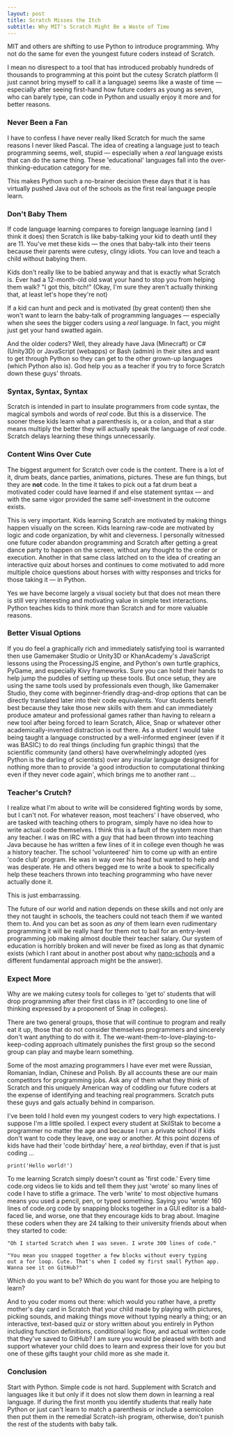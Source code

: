 ```yaml
---
layout: post
title: Scratch Misses the Itch
subtitle: Why MIT's Scratch Might Be a Waste of Time
---
```


MIT and others are shifting to use Python to introduce programming. Why
not do the same for even the youngest future coders instead of
Scratch.

I mean no disrespect to a tool that has introduced probably hundreds of
thousands to programming at this point but the cutesy Scratch platform
(I just cannot bring myself to call it a language) seems like a waste
of time &mdash; especially after seeing first-hand how future coders
as young as seven, who can barely type, can code in Python and usually
enjoy it more and for better reasons.

### Never Been a Fan

I have to confess I have never really liked Scratch for much the same
reasons I never liked Pascal. The idea of creating a language just to
teach programming seems, well, stupid &mdash; especially when a *real*
language exists that can do the same thing. These 'educational' languages
fall into the over-thinking-education category for me. 

This makes Python such a no-brainer decision these days that it is
has virtually pushed Java out of the schools as the first real language
people learn.

### Don't Baby Them

If code language learning compares to foreign language learning
(and I think it does) then Scratch is like baby-talking your kid to
death until they are 11. You've met these kids &mdash; the ones that
baby-talk into their teens because their parents were cutesy, clingy
idiots. You can love and teach a child without babying them.

Kids don't really like to be babied anyway and that is exactly what
Scratch is. Ever had a 12-month-old old swat your hand to stop you from
helping them walk? "I got this, bitch!" (Okay, I'm sure they aren't
actually thinking that, at least let's hope they're not)

If a kid can hunt and peck and is motivated (by great content) then she
won't want to learn the baby-talk of programming languages &mdash;
especially when she sees the bigger coders using a *real* language. In
fact, you might just get your hand swatted again.

And the older coders? Well, they already have Java (Minecraft) or C#
(Unity3D) or JavaScript (webapps) or Bash (admin) in their sites and want
to get through Python so they can get to the other grown-up languages
(which Python also is). God help you as a teacher if you try to force
Scratch down these guys' throats.

### Syntax, Syntax, Syntax

Scratch is intended in part to insulate programmers from code syntax,
the magical symbols and words of *real* code. But this is
a disservice. The sooner these kids learn what a parenthesis is, or
a colon, and that a star means multiply the better they will actually
speak the language of *real* code. Scratch delays learning these
things unnecessarily.

### Content Wins Over Cute

The biggest argument for Scratch over code is the content. There is
a lot of it, drum beats, dance parties, animations, pictures. These
are fun things, but they are **not** code. In the time it takes to
pick out a fat drum beat a motivated coder could have learned if and
else statement syntax &mdash; and with the same vigor provided the
same self-investment in the outcome exists.

This is very important. Kids learning Scratch are motivated by making
things happen visually on the screen. Kids learning raw-code are
motivated by logic and code organization, by whit and cleverness.
I personally witnessed one future coder abandon programming and
Scratch after getting a great dance party to happen on the screen,
without any thought to the order or execution. Another in that same
class latched on to the idea of creating an interactive quiz about
horses and continues to come motivated to add more multiple choice
questions about horses with witty responses and tricks for those
taking it &mdash; in Python.

Yes we have become largely a visual society but that does not mean
there is still very interesting and motivating value in simple text
interactions. Python teaches kids to think more than Scratch and for
more valuable reasons.

### Better Visual Options

If you do feel a graphically rich and immediately satisfying tool is
warranted then use Gamemaker Studio or Unity3D or KhanAcademy's
JavaScript lessons using the ProcessingJS engine, and Python's own
turtle graphics, PyGame, and especially Kivy frameworks. Sure you can
hold their hands to help jump the puddles of setting up these tools.
But once setup, they are using the same tools used by professionals even
though, like Gamemaker Studio, they come with beginner-friendly drag-and-drop options that
can be directly translated later into their code equivalents. Your
students benefit best because they take those new skills with them and
can immediately produce amateur and professional games rather than
having to relearn a new tool after being forced to learn Scratch, Alice,
Snap or whatever other academically-invented distraction is out there.
As a student I would take being taught a language constructed by a
well-informed engineer (even if it was BASIC) to do real things
(including fun graphic things) that the scientific community (and others)
have overwhelmingly adopted (yes Python is the darling of scientists) over
any insular language designed for nothing more than to provide 'a good
introduction to computational thinking even if they never code again',
which brings me to another rant ...

### Teacher's Crutch?

I realize what I'm about to write will be considered fighting words by
some, but I can't not. For whatever reason, most teachers' I have observed, who are tasked
with teaching others to program, simply have no idea how to write
actual code themselves. I think this is a fault of the system more
than any teacher. I was on IRC with a guy that had been thrown into
teaching Java because he has written a few lines of it in college even
though he was a history teacher. The school 'volunteered' him to come up
with an entire 'code club' program. He was in way over his head but
wanted to help and was desperate. He and others begged me to write
a book to specifically help these teachers thrown into teaching
programming who have never actually done it.

This is just embarrassing.

The future of our world and nation depends on these skills and not
only are they not taught in schools, the teachers could not teach them
if we wanted them to. And you can bet as soon as *any* of them learn
even rudimentary programming it will be really hard for them not to
bail for an entry-level programming job making almost double their
teacher salary. Our system of education is horribly broken and will
never be fixed as long as that dynamic exists (which I rant about in
another post about why [nano-schools](http://robmuh.com/nano-schools)
and a different fundamental approach might be the answer).

### Expect More

Why are we making cutesy tools for colleges to 'get to' students that
will drop programming after their first class in it? (according to one
line of thinking expressed by a proponent of Snap in colleges).

There are two
general groups, those that will continue to program and really eat it
up, those that do not consider themselves programmers and sincerely
don't want anything to do with it. The
we-want-them-to-love-playing-to-keep-coding approach ultimately
punishes the first group so the second group can play and maybe learn
something.

Some of the most amazing programmers I have ever met were Russian,
Romanian, Indian, Chinese and Polish. By all accounts these are our main
competitors for programming jobs. Ask any of them what they think of
Scratch and this uniquely American way of coddling our future coders
at the expense of identifying and teaching real programmers.
Scratch puts these guys and gals actually behind in comparison.

I've been told I hold even my youngest coders to very high expectations. I
suppose I'm a little spoiled. I expect every student at SkilStak to
become a programmer no matter the age and because I run a private school
if kids don't want to code they leave, one way or another. At this point
dozens of kids have had their 'code birthday' here, a *real* birthday,
even if that is just coding ...

```
print('Hello world!')
```

To me learning Scratch simply doesn't count as 'first code.'  Every
time code.org videos lie to kids and tell them they just 'wrote' so
many lines of code I have to stifle a grimace. The verb 'write' to
most objective humans means you used a pencil, pen, or typed
something. Saying you 'wrote' 160 lines of code.org code by snapping
blocks together in a GUI editor is a bald-faced lie, and worse, one
that they encourage kids to brag about. Imagine
these coders when they are 24 talking to their university friends about
when they started to code:


    "Oh I started Scratch when I was seven. I wrote 300 lines of code."
    
    "You mean you snapped together a few blocks without every typing 
    out a for loop. Cute. That's when I coded my first small Python app.
    Wanna see it on GitHub?"

Which do you want to be? Which do you want for those you are helping
to learn?

And to you coder moms out there: which would you rather have, a pretty
mother's day card in Scratch that your child made by playing with
pictures, picking sounds, and making things move without typing nearly
a thing; or an interactive, text-based quiz or story written about you
entirely in Python including function definitions, conditional logic flow,
and actual written code that they've saved to GitHub? I am sure you
would be pleased with both and support whatever your child does to
learn and express their love for you but one of these gifts taught
your child more as she made it.

### Conclusion

Start with Python. Simple code is not hard. Supplement with Scratch and
languages like it but only if it does not slow them down in learning
a real language. If during the first month you identify students that
really hate Python or just can't learn to match a parenthesis or
include a semicolon then put them in the remedial Scratch-ish program,
otherwise, don't punish the rest of the students with baby talk.
